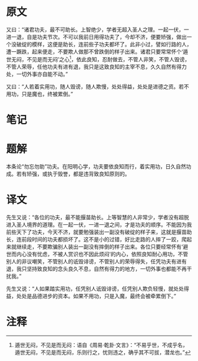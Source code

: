 # 原文
又曰：“诸君功夫，最不可助长。上智绝少，学者无超入圣人之理。一起一伏，一进一退，自是功夫节次。不可以我前日用得功夫了，今却不济，便要矫强，做出一个没破绽的模样，这便是助长，连前些子功夫都坏了。此非小过，譬如行路的人，遭一蹶跌，起来便走，不要欺人做那不曾跌倒的样子出来。诸君只要常常怀个‘遁世无闷，不见是而无闷’之心[^1]，依此良知，忍耐做去，不管人非笑，不管人毁谤，不管人荣辱，任他功夫有进有退，我只是这致良知的主宰不息，久久自然有得力处，一切外事亦自能不动。”

又曰：“人若着实用功，随人毁谤，随人欺慢，处处得益，处处是进德之资。若不用功，只是魔也，终被累倒。”
# 笔记

# 题解
本条论“勿忘勿助”功夫。在阳明心学，功夫要依良知而行，着实用功，日久自然功成。若有矫强，或执于毁誉，都是违背致良知原则的。
# 译文
先生又说：“各位的功夫，最不能揠苗助长。上等智慧的人非常少，学者没有超脱进入圣人境界的道理。在一起一伏，一进一退之间，才是功夫的顺序。不能因为我前些天下了功夫，今天不济，就要勉强装出一副没有破绽的样子来，这就是揠苗助长，连前段时间的功夫都损坏了。这不是小的过错，好比走路的人摔了一跤，爬起来就继续走，不要欺骗别人装出一副没有摔倒的样子出来。各位只要经常怀有‘避世而内心没有忧虑，不被人赏识也不因此烦闷’的内心，依照良知耐心用功，不管别人的非议嘲笑，不管别人的诋毁诽谤，不管别人的荣辱得失，任凭功夫有进有退，我只坚持致良知的念头良久不息，自然有得力的地方，一切外事也都能不再干扰我。”

先生又说：“人如果踏实用功，任凭别人诋毁诽谤，任凭别人欺负轻慢，就处处得益，处处是品德进步的资本。如果不用功，只是入魔，最终会被牵累倒下。”
# 注释

[^1]: 遁世无闷，不见是而无闷：语自《周易·乾卦·文言》：“不易乎世，不成乎名，遁世无闷，不见是而无闷，乐则行之，忧则违之，确乎其不可拔，潜龙也。”